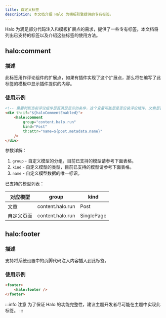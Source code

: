 ```yaml
---
title: 自定义标签
description: 本文档介绍 Halo 为模板引擎提供的专有标签。
---
```


Halo 为满足部分代码注入和模板扩展点的需求，提供了一些专有标签，本文档将列出已支持的标签以及介绍这些标签的使用方法。

## halo:comment

### 描述

此标签用作评论组件的扩展点，如果有插件实现了这个扩展点，那么将在编写了此标签的模板中显示插件提供的内容。

### 使用示例

```html title="/templates/post.html"
<!-- 需要判断当前评论组件是否满足显示的条件，这个变量可能是是否安装评论插件、文章是否开启评论等条件的组合 -->
<div th:if="${haloCommentEnabled}">
    <halo:comment
        group="content.halo.run"
        kind="Post"
        th:attr="name=${post.metadata.name}"
    />
</div>
```

参数详解：

1. `group` - 自定义模型的分组，目前已支持的模型请参考下面表格。
2. `kind` - 自定义模型的类型，目前已支持的模型请参考下面表格。
3. `name` - 自定义模型数据的唯一标识。

已支持的模型列表：

| 对应模型   | group            | kind       |
| ---------- | ---------------- | ---------- |
| 文章       | content.halo.run | Post       |
| 自定义页面 | content.halo.run | SinglePage |

## halo:footer

### 描述

支持将系统设置中的页脚代码注入内容插入到此标签。

### 使用示例

```html
<footer>
    <halo:footer />
</footer>
```

:::info 注意
为了保证 Halo 的功能完整性，建议主题开发者尽可能在主题中实现此标签。
:::
